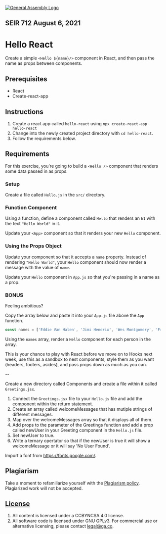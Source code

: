 [![General Assembly Logo](https://camo.githubusercontent.com/1a91b05b8f4d44b5bbfb83abac2b0996d8e26c92/687474703a2f2f692e696d6775722e636f6d2f6b6538555354712e706e67)](https://generalassemb.ly/education/web-development-immersive)

## SEIR 712 August 6, 2021

# Hello React

Create a simple `<Hello ${name}/>` component in React, and then pass the name as props between components.

## Prerequisites

- React
- Create-react-app

## Instructions

1. Create a react app called `hello-react` using `npx create-react-app hello-react` 
2. Change into the newly created project directory with `cd hello-react`.
3. Follow the requirements below.

## Requirements

For this exercise, you're going to build a `<Hello />` component that renders
some data passed in as props.

### Setup

Create a file called `Hello.js` in the `src/` directory.

### Function Component

Using a function, define a component called `Hello` that renders an `h1` with
the text `"Hello World"` in it. 

Update your `<App>` component so that it renders your new `Hello` component.

### Using the Props Object

Update your component so that it accepts a `name` property. Instead of rendering
`"Hello World"`, your `Hello` component should now render a message with the
value of `name`.

Update your `Hello` component in `App.js` so that you're passing in a name as
a prop.

### BONUS

Feeling ambitious? 

Copy the array below and paste it into your `App.js` file above the `App` function.

```js
const names = ['Eddie Van Halen', 'Jimi Hendrix', 'Wes Montgomery', 'Frank Zappa', 'John Mayer']
```

Using the `names` array, render a `Hello` component for each person in the array.



This is your chance to play with React before we move on to Hooks next week, use this as a sandbox to nest components, style them as you want (headers, footers, asides), and pass props down as much as you can.

--

Create a new directory called Components and create a file within it called `Greetings.jsx`. 
1. Connect the `Greetings.jsx` file to your `Hello.js` file and add the component within the return statement. 
2. Create an array called welcomeMessages that has mutiple strings of different messages. 
3. Map over the welcomeMessages array so that it displays all of them. 
4. Add props to the parameter of the Greetings function and add a prop called newUser in your Greeting component in the `Hello.js` file. 
5. Set newUser to true. 
6. Write a ternary opertator so that if the newUser is true it will show a welcomeMessage or it will say 'No User Found'. 


Import a font from https://fonts.google.com/. 

## Plagiarism

Take a moment to refamiliarize yourself with the [Plagiarism policy](https://git.generalassemb.ly/DC-WDI/Administrative/blob/master/plagiarism.md). Plagiarized work will not be accepted.

## [License](LICENSE)

1.  All content is licensed under a CC­BY­NC­SA 4.0 license.
1.  All software code is licensed under GNU GPLv3. For commercial use or
    alternative licensing, please contact legal@ga.co.
